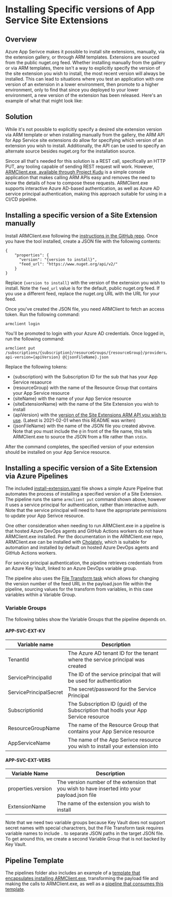 # Installing Specific versions of App Service Site Extensions

## Overview
Azure App Serivce makes it possible to install site extensions, manually, via the extension gallery, or through ARM templates.  Extensions are sourced from the public nuget.org feed.  Whether installing manually from the gallery or via ARM templates, there isn't a way to explicitly specify the version of the site extension you wish to install, the most recent version will always be installed.  This can lead to situations where you test an application with one version of an extension in a lower environment, then promote to a higher environment, only to find that since you deployed to your lower environment, a new version of the extension has been released.  Here's an example of what that might look like:

## Solution
While it's not possible to explicitly specify a desired site extension version via ARM template or when installing manually from the gallery, the ARM API for App Service site extensions do allow for specifying which version of an extension you wish to install.  Additionally, the API can be used to specify an alternate source besides nuget.org for the installation source.

Sincce all that's needed for this solution is a REST call, specifically an HTTP PUT, any tooling capable of sending REST request will work.  However, [ARMClient.exe, available through Project Kudu](https://github.com/projectkudu/ARMClient) is a simple console application that makes calling ARM APIs easy and removes the need to know the details of how to compose these requests.  ARMClient.exe supports interactive Azure AD-based authentication, as well as Azure AD service principal authentication, making this approach suitable for using in a CI/CD pipeline.

## Installing a specific version of a Site Extension manually
Install ARMClient.exe following the [instructions in the GitHub repo](https://github.com/projectkudu/ARMClient#armclient).  Once you have the tool installed, create a JSON file with the following contents:

```
{
    "properties": {
      "version": "{version to install}",
      "feed_url": "https://www.nuget.org/api/v2/"
    }
}
```
Replace `{version to install}` with the version of the extension you wish to install.  Note the `feed_url` value is for the default, public nuget.org feed.  If you use a different feed, replace the nuget.org URL with the URL for your feed.

Once you've created the JSON file, you need ARMClient to fetch an access token.  Run the following command:

```
armclient login
```

You'll be promoted to login with your Azure AD credentials.  Once logged in, run the following command:

```
armclient put /subscriptions/{subscription}/resourceGroups/{resourceGroup}/providers/Microsoft.Web/sites/{siteName}/siteextensions/{siteExtensionName}?api-version={apiVersion} @{jsonFileName}.json

```
Replace the following tokens:
* {subscription} with the Subscription ID for the sub that has your App Service resaource
* {resourceGroup} with the name of the Resource Group that contains your App Service resource
* {siteName} with the name of your App Service resource
* {siteExtensionName} with the name of the Site Extension you wish to install
* {apiVersion} with the [version of the Site Extensions ARM API you wish to use](https://docs.microsoft.com/en-us/azure/templates/microsoft.web/sites/siteextensions?tabs=json).  (Latest is 2021-02-01 when this README was writen)
* {jsonFileName} with the name of the JSON file you created abvove.  Note that you must include the `@` in front of the file name, this tells ARMClient.exe to source the JSON from a file rather than `stdin`.



After the command completes, the specified version of your extension should be installed on your App Service resource.

## Installing a specific version of a Site Extension via Azure Pipelines
The included [install-extension.yaml](/.pipelines/install-extension.yaml) file shows a simple Azure Pipeline that automates the process of installing a specified version of a Site Extension.  The pipeline runs the same `armclient put` command shown above, however it uses a service principal for authentication, rather than interactive auth.  Note that the service principal will need to have the appropriate permissions to update your App Serivce resource.  

One other consideration when needing to run ARMClient.exe in a pipeline is that hosted Azure DevOps agents and GitHub Actions workers do not have ARMClient.exe installed.  Per the documentation in the ARMClient.exe repo, ARMClient.exe can be installed with [Cholately](https://chocolatey.org/), which is suitable for automation and installed by default on hosted Azure DevOps agents and GitHub Actions workers.

For service principal authentication, the pipeline retrieves credentials from an Azure Key Vault, linked to an Azure DevOps variable group.

The pipeline also uses the [File Transform task](https://docs.microsoft.com/en-us/azure/devops/pipelines/tasks/utility/file-transform?view=azure-devops) which allows for changing the version number of the feed URL in the payload.json file within the pipeline, sourcing values for the transform from variables, in this case variables within a Variable Group.

### Variable Groups
The following tables show the Variable Groups that the pipeline depends on.

#### APP-SVC-EXT-KV
|Variable name|Description|
|-|-|
|TenantId|The Azure AD tenant ID for the tenant where the service principal was created|
|ServicePrincipalId|The ID of the service principal that will be used for authentication|
|ServicePrincipalSecret|The secret/password for the Service Principal|
|SubscriptionId|The Subscription ID (guid) of the Subscription that hodls your App Service resource|
|ResourceGroupName| The name of the Resource Group that contains your App Service resource|
|AppServiceName|The name of the App Serivce resource you wish to install your extension into|


#### APP-SVC-EXT-VERS
|Variable Name|Description|
|-|-|
|properties.version|The version number of the extension that you wish to have inserted into your payload.json file|
|ExtensionName|The name of the extension you wish to install|

Note that we need two variable groups because Key Vault does not support secret names with special charactrers, but the File Transform task requires variable names to include `.` to separate JSON paths in the target JSON file.  To get around this, we create a second Variable Group that is not backed by Key Vault.

## Pipeline Template
The pipelines folder also includes an example of a [template that encapsulates installing ARMClient.exe](/.pipelines/templates/install-extension-template.yaml), transforming the payload file and making the calls to ARMClient.exe, as well as a [pipeline that consumes this template](/.pipelines/install-extension-from-template.yaml).  